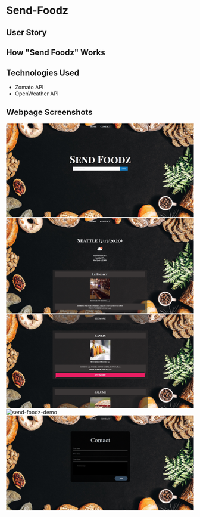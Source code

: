 # Send-Foodz

## User Story

## How "Send Foodz" Works 

## Technologies Used
- Zomato API
- OpenWeather API

## Webpage Screenshots 
![homepage-screenshot](assets/images/home-screenshot.png)
![results-screenshot](assets/images/results-screenshot.png)
![results-screenshot](assets/images/results-2-screenshot.png)
![send-foodz-demo](assets/images/send-foodz-demo.gif)
![contact-page-screenshot](assets/images/contact-screenshot.png)
